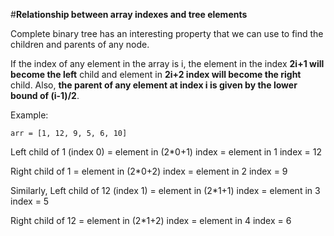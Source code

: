 


#**Relationship between array indexes and tree elements**

Complete binary tree has an interesting property that we can use to find the children and parents of any node.

If the index of any element in the array is i, the element in the index **2i+1 will become the left** child and element in **2i+2 index will become the right** child. Also, **the parent of any element at index i is given by the lower bound of (i-1)/2**.


Example:

`arr = [1, 12, 9, 5, 6, 10]`

Left child of 1 (index 0)
= element in (2*0+1) index 
= element in 1 index 
= 12


Right child of 1
= element in (2*0+2) index
= element in 2 index 
= 9

Similarly,
Left child of 12 (index 1)
= element in (2*1+1) index
= element in 3 index
= 5

Right child of 12
= element in (2*1+2) index
= element in 4 index
= 6